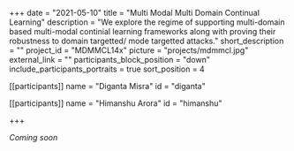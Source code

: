 +++
date = "2021-05-10"
title = "Multi Modal Multi Domain Continual Learning"
description = "We explore the regime of supporting multi-domain based multi-modal continial learning frameworks along with proving their robustness to domain targetted/ mode targetted attacks."
short_description = ""
project_id = "MDMMCL14x"
picture = "projects/mdmmcl.jpg"
external_link = ""
participants_block_position = "down"
include_participants_portraits = true
sort_position = 4

[[participants]]
    name = "Diganta Misra"
    id = "diganta"

[[participants]]
    name = "Himanshu Arora"
    id = "himanshu"

+++

*Coming soon*